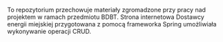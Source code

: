 To repozytorium przechowuje materiały zgromadzone przy pracy nad projektem w ramach przedmiotu BDBT.
Strona internetowa Dostawcy energii miejskiej przygotowana z pomocą frameworka Spring umożliwiała wykonywanie operacji CRUD.
